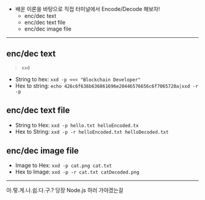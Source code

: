 - 배운 이론을 바탕으로 직접 터미널에서 Encode/Decode 해보자!
  - enc/dec text
  - enc/dec text file
  - enc/dec image file

----

## enc/dec text

> `xxd`

- String to hex: `xxd -p <<< "Blockchain Developer"`
- Hex to string: `echo 426c6f636b636861696e20446576656c6f7065720a|xxd -r -p`

## enc/dec text file

- String to Hex: `xxd -p hello.txt helloEncoded.tx`
- Hex to String: `xxd -p -r helloEncoded.txt helloDecoded.txt`

## enc/dec image file

- Image to Hex: `xxd -p cat.png cat.txt`
- Hex to Image: `xxd -p -r cat.txt catDecoded.png`

----

아.렇.게.나.쉽.다.구.? 당장 Node.js 하러 가야겠는걸
